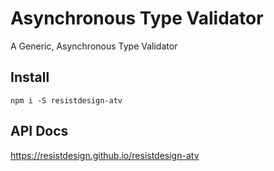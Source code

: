 # Asynchronous Type Validator

A Generic, Asynchronous Type Validator

## Install

`npm i -S resistdesign-atv`

## API Docs

https://resistdesign.github.io/resistdesign-atv
